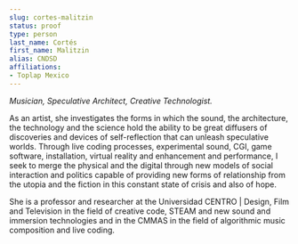 ```yaml
---
slug: cortes-malitzin
status: proof
type: person
last_name: Cortés
first_name: Malitzin
alias: CNDSD
affiliations:
- Toplap Mexico
---
```


*Musician, Speculative Architect, Creative Technologist.*

As an artist, she investigates the forms in which the sound, the architecture, the technology and the science  hold the ability to be great diffusers of discoveries and devices of self-reflection that can unleash speculative  worlds. Through live coding processes, experimental sound, CGI, game software, installation, virtual reality and  enhancement and performance, I seek to merge the physical and the digital through new models of social interaction and politics capable of providing new forms of relationship from the utopia and the fiction in this constant state of crisis and also of hope.

She is a professor and researcher at the Universidad CENTRO | Design, Film and Television in the field of creative code, STEAM and new sound and immersion technologies and in the CMMAS in the field of algorithmic music composition and live coding.

